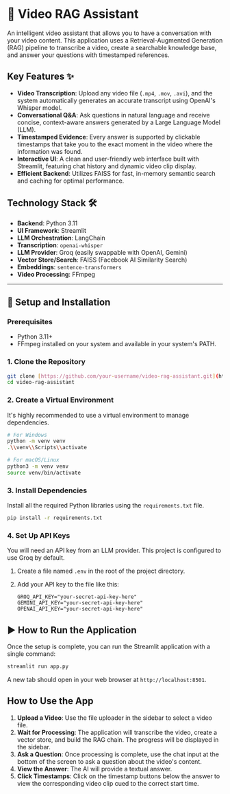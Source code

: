 # 🎥 Video RAG Assistant

An intelligent video assistant that allows you to have a conversation with your video content. This application uses a Retrieval-Augmented Generation (RAG) pipeline to transcribe a video, create a searchable knowledge base, and answer your questions with timestamped references.

## Key Features ✨

* **Video Transcription**: Upload any video file (`.mp4`, `.mov`, `.avi`), and the system automatically generates an accurate transcript using OpenAI's Whisper model.
* **Conversational Q&A**: Ask questions in natural language and receive concise, context-aware answers generated by a Large Language Model (LLM).
* **Timestamped Evidence**: Every answer is supported by clickable timestamps that take you to the exact moment in the video where the information was found.
* **Interactive UI**: A clean and user-friendly web interface built with Streamlit, featuring chat history and dynamic video clip display.
* **Efficient Backend**: Utilizes FAISS for fast, in-memory semantic search and caching for optimal performance.

## Technology Stack 🛠️

* **Backend**: Python 3.11
* **UI Framework**: Streamlit
* **LLM Orchestration**: LangChain
* **Transcription**: `openai-whisper`
* **LLM Provider**: Groq (easily swappable with OpenAI, Gemini)
* **Vector Store/Search**: FAISS (Facebook AI Similarity Search)
* **Embeddings**: `sentence-transformers`
* **Video Processing**: FFmpeg

---

## 🚀 Setup and Installation

### Prerequisites

* Python 3.11+
* FFmpeg installed on your system and available in your system's PATH.

### 1. Clone the Repository

```bash
git clone [https://github.com/your-username/video-rag-assistant.git](https://github.com/your-username/video-rag-assistant.git)
cd video-rag-assistant
```

### 2. Create a Virtual Environment

It's highly recommended to use a virtual environment to manage dependencies.

```bash
# For Windows
python -m venv venv
.\\venv\\Scripts\\activate

# For macOS/Linux
python3 -m venv venv
source venv/bin/activate
```

### 3. Install Dependencies

Install all the required Python libraries using the `requirements.txt` file.

```bash
pip install -r requirements.txt
```

### 4. Set Up API Keys

You will need an API key from an LLM provider. This project is configured to use Groq by default.

1.  Create a file named `.env` in the root of the project directory.
2.  Add your API key to the file like this:

    ```env
    GROQ_API_KEY="your-secret-api-key-here"
    GEMINI_API_KEY="your-secret-api-key-here"
    OPENAI_API_KEY="your-secret-api-key-here"
    ```

## ▶️ How to Run the Application

Once the setup is complete, you can run the Streamlit application with a single command:

```bash
streamlit run app.py
```

A new tab should open in your web browser at `http://localhost:8501`.

## How to Use the App

1.  **Upload a Video**: Use the file uploader in the sidebar to select a video file.
2.  **Wait for Processing**: The application will transcribe the video, create a vector store, and build the RAG chain. The progress will be displayed in the sidebar.
3.  **Ask a Question**: Once processing is complete, use the chat input at the bottom of the screen to ask a question about the video's content.
4.  **View the Answer**: The AI will provide a textual answer.
5.  **Click Timestamps**: Click on the timestamp buttons below the answer to view the corresponding video clip cued to the correct start time.
